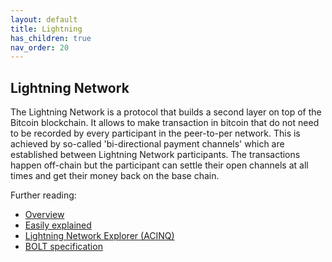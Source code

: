```yaml
---
layout: default
title: Lightning
has_children: true
nav_order: 20
---
```

## Lightning Network
The Lightning Network is a protocol that builds a second layer on top of the Bitcoin blockchain. It allows to make transaction in bitcoin that do not need to be recorded by every participant in the peer-to-per network. This is achieved by so-called 'bi-directional payment channels' which are established between Lightning Network participants. The transactions happen off-chain but the participant can settle their open channels at all times and get their money back on the base chain.

Further reading:
- [Overview](https://lightning.network/)
- [Easily explained](https://letstalkbitcoin.com/blog/post/the-lightning-network-elidhdicacs)
- [Lightning Network Explorer (ACINQ)](https://explorer.acinq.co/)
- [BOLT specification](https://github.com/lightningnetwork/lightning-rfc/blob/master/00-introduction.md)
